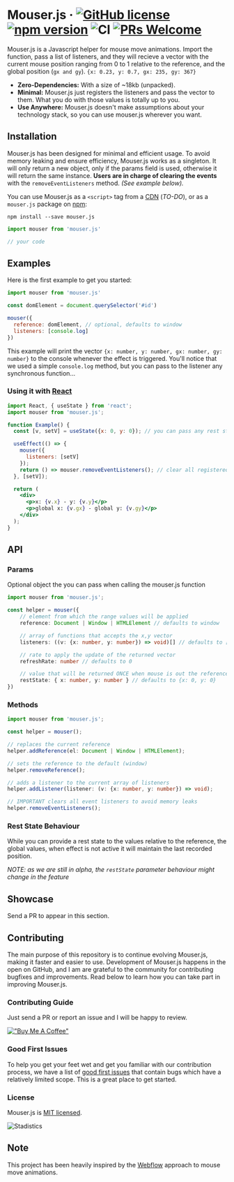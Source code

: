 # Mouser.js &middot; [![GitHub license](https://img.shields.io/badge/license-MIT-blue.svg)](https://github.com/luisorbaiceta/mouser.js/LICENSE) [![npm version](https://img.shields.io/npm/v/mouser.js.svg?style=flat)](https://www.npmjs.com/package/mouser.js) ![CI](https://github.com/luisorbaiceta/mouser.js/actions/workflows/ci.yml/badge.svg?branch=main) [![PRs Welcome](https://img.shields.io/badge/PRs-welcome-brightgreen.svg)](https://github.com/luisorbaiceta/mouser.js/pulls)

Mouser.js is a Javascript helper for mouse move animations. Import the function, pass a list of listeners, and they will
recieve a vector with the current mouse position ranging from 0 to 1 relative to the reference, and the global position (`gx and gy`). `{x: 0.23, y: 0.7, gx: 235, gy: 367}`

* **Zero-Dependencies:** With a size of ~18kb (unpacked).
* **Minimal:** Mouser.js just registers the listeners and pass the vector to them. What you do with those values is
totally up to you.
* **Use Anywhere:** Mouser.js doesn't make assumptions about your technology stack, so you can use mouser.js wherever  you want.

## **Installation**
Mouser.js has been designed for minimal and efficient usage. To avoid memory leaking and ensure efficiency, Mouser.js works as a singleton. It will only return a new object, only if the params field is used, otherwise it will return the same instance. **Users are in charge of clearing the events** with the `removeEventListeners` method. *(See example below).*

You can use Mouser.js as a `<script>` tag from a [CDN]() (*TO-DO*), or as a `mouser.js` package on [npm](https://www.npmjs.com/package/mouser.js):

```
npm install --save mouser.js
```

```js
import mouser from 'mouser.js'

// your code
```

## **Examples**

Here is the first example to get you started:

```js
import mouser from 'mouser.js'

const domElement = document.querySelector('#id')

mouser({
  reference: domElement, // optional, defaults to window
  listeners: [console.log]
})
```

This example will print the vector `{x: number, y: number, gx: number, gy: number}` to the console whenever the effect is triggered. You'll notice that we used a simple `console.log` method, but you can pass to the listener any synchronous function...

### Using it with [React](https://reactjs.org/)

```jsx
import React, { useState } from 'react';
import mouser from 'mouser.js';

function Example() {
  const [v, setV] = useState({x: 0, y: 0}); // you can pass any rest state

  useEffect(() => {
    mouser({
      listeners: [setV]
    });
    return () => mouser.removeEventListeners(); // clear all registered events
  }, [setV]);

  return (
    <div>
      <p>x: {v.x} - y: {v.y}</p>
      <p>global x: {v.gx} - global y: {v.gy}</p>
    </div>
  );
}
```

## **API**

### **Params**
Optional object the you can pass when calling the mouser.js function

```ts
import mouser from 'mouser.js';

const helper = mouser({
    // element from which the range values will be applied
    reference: Document | Window | HTMLElement // defaults to window

    // array of functions that accepts the x,y vector
    listeners: ((v: {x: number, y: number}) => void)[] // defaults to []

    // rate to apply the update of the returned vector
    refreshRate: number // defaults to 0

    // value that will be returned ONCE when mouse is out the reference
    restState: { x: number, y: number } // defaults to {x: 0, y: 0}
})
```

### **Methods**

```ts
import mouser from 'mouser.js';

const helper = mouser();

// replaces the current reference
helper.addReference(el: Document | Window | HTMLElement);

// sets the reference to the default (window)
helper.removeReference();

// adds a listener to the current array of listeners
helper.addListener(listener: (v: {x: number, y: number}) => void);

// IMPORTANT clears all event listeners to avoid memory leaks
helper.removeEventListeners();
```
### **Rest State Behaviour**

While you can provide a rest state to the values relative to the reference, the global values, when effect is not active
it will maintain the last recorded position.

*NOTE: as we are still in alpha, the `restState` parameter behaviour might change in the feature*


## **Showcase**

Send a PR to appear in this section.

## **Contributing**

The main purpose of this repository is to continue evolving Mouser.js, making it faster and easier to use. Development of Mouser.js happens in the open on GitHub, and I am are grateful to the community for contributing bugfixes and improvements. Read below to learn how you can take part in improving Mouser.js.

### Contributing Guide

Just send a PR or report an issue and I will be happy to review.

[!["Buy Me A Coffee"](https://www.buymeacoffee.com/assets/img/custom_images/orange_img.png)](https://www.buymeacoffee.com/luisorbaiceta)

### Good First Issues

To help you get your feet wet and get you familiar with our contribution process, we have a list of [good first issues](https://github.com/luisorbaiceta/mouser.js/labels/good%20first%20issue) that contain bugs which have a relatively limited scope. This is a great place to get started.

### License

Mouser.js is [MIT licensed](./LICENSE).

![Stadistics](https://repobeats.axiom.co/api/embed/af3b64bcf77d1cd1bac9a8b2856d6b0e1f55e9c9.svg "Repobeats analytics image")

## **Note**

This project has been heavily inspired by the [Webflow](https://webflow.com/) approach to mouse move animations.
